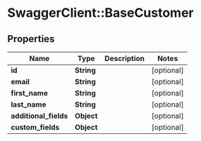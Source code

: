 # SwaggerClient::BaseCustomer

## Properties
Name | Type | Description | Notes
------------ | ------------- | ------------- | -------------
**id** | **String** |  | [optional] 
**email** | **String** |  | [optional] 
**first_name** | **String** |  | [optional] 
**last_name** | **String** |  | [optional] 
**additional_fields** | **Object** |  | [optional] 
**custom_fields** | **Object** |  | [optional] 


